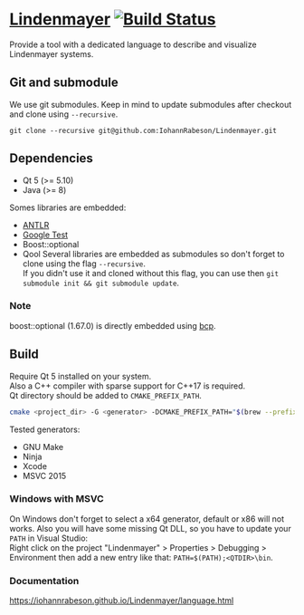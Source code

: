 # [Lindenmayer](https://iohannrabeson.github.io/Lindenmayer/language.html) [![Build Status](https://travis-ci.com/IohannRabeson/Lindenmayer.svg?token=oSgYDG8ZHmxB1gxGNZxP&branch=master)](https://travis-ci.com/IohannRabeson/Lindenmayer)

Provide a tool with a dedicated language to describe and visualize Lindenmayer systems.

## Git and submodule
We use git submodules. Keep in mind to update submodules after
checkout and clone using `--recursive`.

```
git clone --recursive git@github.com:IohannRabeson/Lindenmayer.git
```

## Dependencies
 - Qt 5 (>= 5.10)
 - Java (>= 8)

Somes libraries are embedded:
 - [ANTLR](https://github.com/IohannRabeson/antlr4)
 - [Google Test](https://github.com/google/googletest)
 - Boost::optional
 - Qool
Several libraries are embedded as submodules so don't forget to clone using the flag `--recursive`.  
If you didn't use it and cloned without this flag, you can use then `git submodule init && git submodule update`.

### Note
boost::optional (1.67.0) is directly embedded using [bcp](https://github.com/boostorg/bcp).

## Build
Require Qt 5 installed on your system.  
Also a C++ compiler with sparse support for C++17 is required.  
Qt directory should be added to `CMAKE_PREFIX_PATH`.

```bash
cmake <project_dir> -G <generator> -DCMAKE_PREFIX_PATH="$(brew --prefix qt)"
```

Tested generators:
 - GNU Make
 - Ninja
 - Xcode
 - MSVC 2015

### Windows with MSVC
On Windows don't forget to select a x64 generator, default or x86 will not works.
Also you will have some missing Qt DLL, so you have to update your `PATH` in Visual Studio:  
Right click on the project "Lindenmayer" > Properties > Debugging > Environment then add a new entry like that:
`PATH=$(PATH);<QTDIR>\bin`.

### Documentation
https://iohannrabeson.github.io/Lindenmayer/language.html

